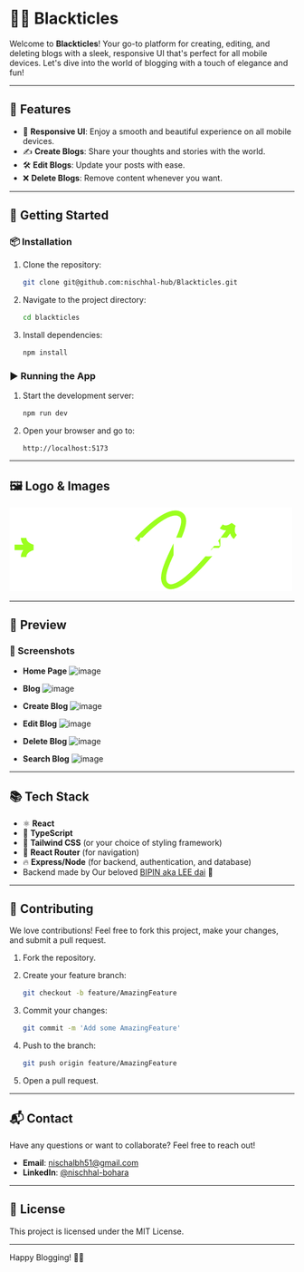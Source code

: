 # 🖤📝 Blackticles

Welcome to **Blackticles**! Your go-to platform for creating, editing, and deleting blogs with a sleek, responsive UI that's perfect for all mobile devices. Let's dive into the world of blogging with a touch of elegance and fun!

---

## 🌟 Features

- 📱 **Responsive UI**: Enjoy a smooth and beautiful experience on all mobile devices.
- ✍️ **Create Blogs**: Share your thoughts and stories with the world.
- 🛠 **Edit Blogs**: Update your posts with ease.
- ❌ **Delete Blogs**: Remove content whenever you want.

---

## 🚀 Getting Started

### 📦 Installation

1. Clone the repository:
    ```bash
    git clone git@github.com:nischhal-hub/Blackticles.git
    ```

2. Navigate to the project directory:
    ```bash
    cd blackticles
    ```

3. Install dependencies:
    ```bash
    npm install
    ```

### ▶️ Running the App

1. Start the development server:
    ```bash
    npm run dev
    ```

2. Open your browser and go to:
    ```
    http://localhost:5173
    ```

---

## 🖼 Logo & Images

![Blackticles Logo](client/src/assets/Blacticles_logo(dark).png)

---

## 👀 Preview

### 📸 Screenshots

- **Home Page**
  ![image](https://github.com/user-attachments/assets/8ce6fa96-2270-4cf8-97da-12826b14ac3b)

- **Blog**
  ![image](https://github.com/user-attachments/assets/0c00bc29-3455-4c48-9fd7-45122c3742d1)

- **Create Blog**
  ![image](https://github.com/user-attachments/assets/5c495f4d-0140-430b-8402-24730398ece2)


- **Edit Blog**
  ![image](https://github.com/user-attachments/assets/2b1bc950-f3c4-4226-8a95-e61d70ef45ee)


- **Delete Blog**
  ![image](https://github.com/user-attachments/assets/3ad0ba8c-18ca-4e26-a13f-e75926d18140)


- **Search Blog**
  ![image](https://github.com/user-attachments/assets/dce27583-8bb9-4329-b0f7-9dd11e5643c9)



---

## 📚 Tech Stack

- ⚛️ **React**
- 📝 **TypeScript**
- 💅 **Tailwind CSS** (or your choice of styling framework)
- 🔄 **React Router** (for navigation)
- 🔥 **Express/Node** (for backend, authentication, and database) 
- Backend made by Our beloved [BIPIN aka LEE dai](https://github.com/Bipin-3421) 🖤
---

## 🤝 Contributing

We love contributions! Feel free to fork this project, make your changes, and submit a pull request. 

1. Fork the repository.
2. Create your feature branch:
    ```bash
    git checkout -b feature/AmazingFeature
    ```

3. Commit your changes:
    ```bash
    git commit -m 'Add some AmazingFeature'
    ```

4. Push to the branch:
    ```bash
    git push origin feature/AmazingFeature
    ```

5. Open a pull request.

---

## 📬 Contact

Have any questions or want to collaborate? Feel free to reach out!

- **Email**: nischalbh51@gmail.com
- **LinkedIn**: [@nischhal-bohara](https://www.linkedin.com/in/nischhal-bohara/)

---

## 📜 License

This project is licensed under the MIT License.

---

Happy Blogging! 🖤📝
